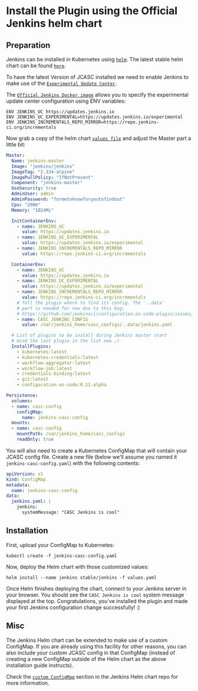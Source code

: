 # Install the Plugin using the Official Jenkins helm chart

## Preparation

Jenkins can be installed in Kubernetes using [`helm`](https://github.com/helm/helm).
The latest stable helm chart can be found [`here`](https://github.com/helm/charts/tree/master/stable/jenkins).

To have the latest Version of JCASC installed we need to enable Jenkins to make use of the [`Experimental Update Center`](https://jenkins.io/doc/developer/publishing/releasing-experimental-updates/).

The [`Official Jenkins Docker image`](https://github.com/jenkinsci/docker/blob/master/Dockerfile#L60) allows you to specify the experimental update center configuration using ENV variables:  

```
ENV JENKINS_UC https://updates.jenkins.io
ENV JENKINS_UC_EXPERIMENTAL=https://updates.jenkins.io/experimental
ENV JENKINS_INCREMENTALS_REPO_MIRROR=https://repo.jenkins-ci.org/incrementals
```

Now grab a copy of the helm chart [`values file`](https://github.com/helm/charts/blob/master/stable/jenkins/values.yaml) and adjust the Master part a little bit:

```yaml
Master:
  Name: jenkins-master
  Image: "jenkins/jenkins"
  ImageTag: "2.134-alpine"
  ImagePullPolicy: "IfNotPresent"
  Component: "jenkins-master"
  UseSecurity: true
  AdminUser: admin
  AdminPassword: "formetoknowforyoutofindout"
  Cpu: "200m"
  Memory: "1024Mi"

  InitContainerEnv:
    - name: JENKINS_UC
      value: https://updates.jenkins.io
    - name: JENKINS_UC_EXPERIMENTAL
      value: https://updates.jenkins.io/experimental
    - name: JENKINS_INCREMENTALS_REPO_MIRROR
      value: https://repo.jenkins-ci.org/incrementals

  ContainerEnv:
    - name: JENKINS_UC
      value: https://updates.jenkins.io
    - name: JENKINS_UC_EXPERIMENTAL
      value: https://updates.jenkins.io/experimental
    - name: JENKINS_INCREMENTALS_REPO_MIRROR
      value: https://repo.jenkins-ci.org/incrementals
    # Tell the plugin where to find its config. The '..data'
    # part is needed for now due to this bug:
    # https://github.com/jenkinsci/configuration-as-code-plugin/issues/425
    - name: CASC_JENKINS_CONFIG
      value: /var/jenkins_home/casc_configs/..data/jenkins.yaml

  # List of plugins to be install during Jenkins master start
  # mind the last plugin in the list now ;)
  InstallPlugins:
    - kubernetes:latest
    - kubernetes-credentials:latest
    - workflow-aggregator:latest
    - workflow-job:latest
    - credentials-binding:latest
    - git:latest
    - configuration-as-code:0.11-alpha

Persistence:
  volumes:
  - name: casc-config
    configMap:
      name: jenkins-casc-config
  mounts:
  - name: casc-config
    mountPath: /var/jenkins_home/casc_configs
    readOnly: true
```

You will also need to create a Kubernetes ConfigMap that will contain your JCASC config file. Create a new file (below we'll assume you named it `jenkins-casc-config.yaml`) with the following contents:

```yaml
apiVersion: v1
kind: ConfigMap
metadata:
  name: jenkins-casc-config
data:
  jenkins.yaml: |
    jenkins:
      systemMessage: "CASC Jenkins is cool"
```

## Installation

First, upload your ConfigMap to Kubernetes:

```
kubectl create -f jenkins-casc-config.yaml
```

Now, deploy the Helm chart with those customized values:

```
helm install --name jenkins stable/jenkins -f values.yaml
```

Once Helm finishes deploying the chart, connect to your Jenkins server in your browser. You should see the `CASC Jenkins is cool` system message displayed at the top. Congratulations, you've installed the plugin and made your first Jenkins configuration change successfully! :)

## Misc

The Jenkins Helm chart can be extended to make use of a custom ConfigMap. If you are already using this facility for other reasons, you can also include your custom JCASC config in that ConfigMap (instead of creating a new ConfigMap outside of the Helm chart as the above installation guide instructs).

Check the [`custom ConfigMap`](https://github.com/helm/charts/tree/master/stable/jenkins#custom-configmap) section in the Jenkins Helm chart repo for more information.

